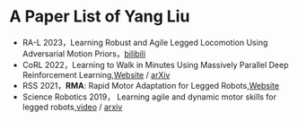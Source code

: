 # A Paper List of Yang Liu
- RA-L 2023，Learning Robust and Agile Legged Locomotion Using Adversarial Motion Priors，[bilibili](https://www.bilibili.com/video/BV1nM4y177rY/)
- CoRL 2022，Learning to Walk in Minutes Using Massively Parallel Deep Reinforcement Learning,[Website](https://leggedrobotics.github.io/legged_gym/) /  [arXiv](https://arxiv.org/abs/2109.11978)
- RSS 2021，**RMA**: Rapid Motor Adaptation for Legged Robots,[Website](https://ashish-kmr.github.io/rma-legged-robots/)
- Science Robotics 2019， Learning agile and dynamic motor skills for legged robots,[video](https://youtu.be/aTDkYFZFWug?si=uOz0P2ErlVum0TO0) / [arxiv](https://arxiv.org/abs/1901.08652)
